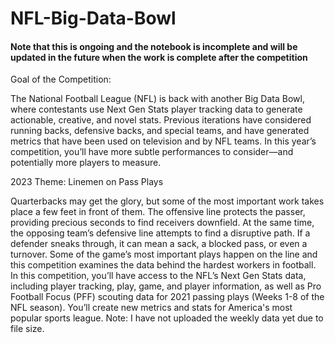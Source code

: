 # NFL-Big-Data-Bowl

#### Note that this is ongoing and the notebook is incomplete and will be updated in the future when the work is complete after the competition



Goal of the Competition:<br>

The National Football League (NFL) is back with another Big Data Bowl, where contestants use Next Gen Stats player tracking data to generate actionable, creative, and novel stats. Previous iterations have considered running backs, defensive backs, and special teams, and have generated metrics that have been used on television and by NFL teams. In this year’s competition, you’ll have more subtle performances to consider—and potentially more players to measure.<br>
    
2023 Theme: Linemen on Pass Plays<br>
    
Quarterbacks may get the glory, but some of the most important work takes place a few feet in front of them. The offensive line protects the passer, providing precious seconds to find receivers downfield. At the same time, the opposing team’s defensive line attempts to find a disruptive path. If a defender sneaks through, it can mean a sack, a blocked pass, or even a turnover. Some of the game’s most important plays happen on the line and this competition examines the data behind the hardest workers in football.<br>
In this competition, you’ll have access to the NFL’s Next Gen Stats data, including player tracking, play, game, and player information, as well as Pro Football Focus (PFF) scouting data for 2021 passing plays (Weeks 1-8 of the NFL season). You’ll create new metrics and stats for America's most popular sports league.
    Note: I have not uploaded the weekly data yet due to file size.
